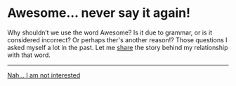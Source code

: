 # Awesome… never say it again!

Why shouldn’t we use the word Awesome? Is it due to grammar, or is it considered incorrect? Or perhaps ther's another reason!? Those questions I asked myself a lot in the past. Let me [share](https://github.com/BenjaminHaverla/The-beginning.git) the story behind my relationship with that word. 

-------------------------------------------------------------

[Nah... I am not interested](https://github.com/BenjaminHaverla/English-essay-workflow.git)
